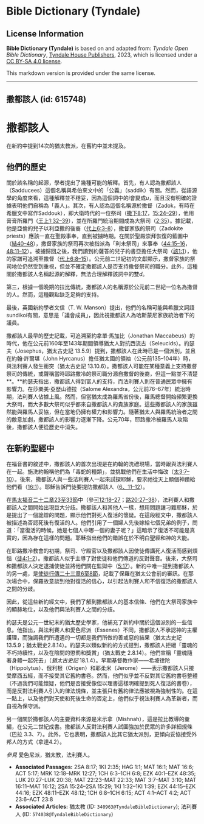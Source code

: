 # Bible Dictionary (Tyndale)

## License Information

**Bible Dictionary (Tyndale)** is based on and adapted from: _Tyndale Open Bible Dictionary_, [Tyndale House Publishers](https://tyndaleopenresources.com/), 2023, which is licensed under a [CC BY-SA 4.0 license](https://creativecommons.org/licenses/by-sa/4.0/legalcode.en).

This markdown version is provided under the same license.



--------------------------------

## 撒都該人 (id: 615748)

撒都該人
====

在新約中提到14次的猶太教派，在舊約中並未提及。

他們的歷史
-----

關於該名稱的起源，學者提出了幾種可能的解釋。首先，有人認為撒都該人（Sadducees）這個名稱與希伯來文中的「公義」（saddik）有關。然而，從語源學的角度來看，這種解釋並不穩妥，因為這個詞中的*i*會變成*u*，而且沒有明確的證據表明他們自稱為「義人」。其次，有人認為這個名稱源於撒督（Zadok，有時在希臘文中寫作Saddouk），即大衛時代的一位祭司（[撒下8:17](https://ref.ly/2Sam8:17)，[15:24–29](https://ref.ly/2Sam15:24-2Sam15:29)），他用膏膏所羅門（[王上1:32–39](https://ref.ly/1Kgs1:32-1Kgs1:39)），並在所羅門統治期間成為大祭司（[2:35](https://ref.ly/1Kgs2:35)）。據記載，他是亞倫的兒子以利亞撒的後裔（[代上6:3–8](https://ref.ly/1Chr6:3-1Chr6:8)），撒督家族的祭司（Zadokite priests）應該一直在聖殿事奉，直到被擄時期。在關於聖殿崇拜恢復的藍圖中（[結40–48](https://ref.ly/Ezek40:1-Ezek48:35)），撒督家族的祭司再次被指派為「利未祭司」來事奉（[44:15–16](https://ref.ly/Ezek44:15-Ezek44:16)，[48:11–12](https://ref.ly/Ezek48:11-Ezek48:12)）。被擄歸回之後，我們讀到約薩答的兒子約書亞擔任大祭司（[該1:1](https://ref.ly/Hag1:1)），他的家譜可追溯至撒督（[代上6:8–15](https://ref.ly/1Chr6:8-1Chr6:15)）。公元前二世紀初的文獻顯示，撒督家族的祭司地位仍然受到重視，但並不確定撒都該人是否支持撒督祭司的職分。此外，這種關於撒都該人名稱起源的解釋，無法合理解釋該詞中的雙*d*。

第三，根據一個晚期的拉比傳統，撒都該人的名稱源於公元前二世紀一位名為撒督的人。然而，這種觀點缺乏足夠的支持。

最後，英國新約學者文信（T. W. Manson）提出，他們的名稱可能與希臘文詞語sundikoi有關，意思是「議會成員」，因此視撒都該人為哈斯蒙尼家族統治者下的議員。

撒都該人最早的歷史記載，可追溯至約拿單‧馬加比（Jonathan Maccabeus）的時代，他在公元前160年至143年期間領導猶太人對抗西流古（Seleucids）。約瑟夫（Josephus，猶太古史記 13\.5\.9）提到，撒都該人在此時已是一個派別，並且在約翰‧許爾堪（John Hyrcanus）擔任猶太國的領袖（公元前135–104年）時，與法利賽人發生衝突（猶太古史記 13\.10\.6）。撒都該人可能在某種意義上支持撒督祭司的傳統，或聲稱當時耶路撒冷的祭司職分源自撒督的後裔，但這一點並不清楚**。**約瑟夫指出，撒都該人得到富人的支持，而法利賽人則在普通民眾中擁有影響力。在莎樂美·亞歷山德拉（Salome Alexandra，公元前76–67年）統治時期，法利賽人佔據上風。然而，但當猶太成為羅馬省份後，羅馬總督開始頻繁更換大祭司，而大多數大祭司似乎都來自撒都該人的貴族家庭。這些撒都該人的家族雖然能與羅馬人妥協，但在當地仍擁有權力和影響力。隨著猶太人與羅馬統治者之間的敵意加劇，撒都該人的影響力逐漸下降。公元70年，耶路撒冷被羅馬人攻陷後，撒都該人便從歷史中消失。

在新約聖經中
------

在福音書的敘述中，撒都該人的首次出現是在約翰的洗禮現場，當時跟與法利賽人在一起。施洗約翰稱他們為「毒蛇的種類」，並挑戰他們在生活中悔改（[太3:7–10](https://ref.ly/Matt3:7-Matt3:10)）。後來，撒都該人與一些法利賽人一起來試探耶穌，要求祂從天上顯個神蹟給他們看（[16:1](https://ref.ly/Matt16:1)）。耶穌告訴門徒要提防撒都該人（[6、11–12](https://ref.ly/Matt16:6,Matt16:11-Matt16:12)）。

在[馬太福音二十二章23至33節](https://ref.ly/Matt22:23-Matt22:33)中（參[可12:18–27](https://ref.ly/Mark12:18-Mark12:27)；[路20:27–38](https://ref.ly/Luke20:27-Luke20:38)），法利賽人和撒都該人之間開始出現巨大分歧。撒都該人和其他人一樣，想用問題讓刁難耶穌，於是提出了一個詭辯的問題，顯示他們對死人復活的懷疑。在這段經文中，撒都該人被描述為否認死後有復活的人。他們引用了一個婦人先後嫁給七個兄弟的例子，問道：「當復活的時候，她是七個人中哪一個的妻子呢？」這暗示了復活不可能是真實的，因為存在這樣的問題。耶穌指出他們的錯誤在於不明白聖經和神的大能。

在耶路撒冷教會的初期，祭司、守殿官以及撒都該人因使徒傳講死人復活而感到煩惱（[徒4:1–2](https://ref.ly/Acts4:1-Acts4:2)）。撒都該人似乎主導了對使徒和他們傳道的反對聲音。後來，大祭司和撒都該人決定逮捕使徒並將他們關在監獄中（[5:17](https://ref.ly/Acts5:17)）。新約中唯一提到撒都該人的另一處，是[使徒行傳二十三章6至8節](https://ref.ly/Acts23:6-Acts23:8)，記載了保羅在猶太公會前的審訊。在那次場合中，保羅故意談到他對復活的信心，以引起法利賽人和不信復活的撒都該人之間的分歧。

因此，從這些新約經文中，我們了解到撒都該人的基本信條、他們在大祭司家族中的顯赫地位，以及他們與法利賽人之間的分歧。

約瑟夫是公元一世紀末的猶太歷史學家，他補充了新約中關於這個派別的一些信息。他指出，與法利賽人和愛色尼派（Essenes）不同，撒都該人不承認神的主權護理，而強調我們所遭遇的一切都是我們所做的善或惡的結果（猶太古史記 13\.5\.9；猶太戰史2\.8\.14）。約瑟夫以類似新約的方式提到，撒都該人拒絕「靈魂的不朽持續性，以及在陰間的懲罰和獎賞」（猶太戰史 2\.8\.14）。他們宣稱「靈魂隨著身體一起死去」（*猶太古史記* 18\.1\.4）。早期基督教作家——希坡律陀（Hippolytus）、俄利根（Origen）和耶柔米（Jerome）——表示撒都該人只接受摩西五經，而不接受其它舊約書卷。然而，他們似乎並不反對其它舊約書卷整體（不過我們可能懷疑，他們是否接受像但以理書這樣明確提到死人復活的書卷），而是反對法利賽人引入的律法規條，並主張只有舊約律法應被視為強制性的。在這一點上，以及他們對天使和死後生命的否定上，他們似乎視法利賽人為革新者，而自視為保守派。

另一個關於撒都該人的主要資料來源是米示拿（Mishnah），這是拉比教導的彙編，在公元二世紀成書。撒都該人反對法利賽人試圖強加於民眾的許多詳細規條（巴拉 3\.3、7）。此外，它也表明，撒都該人比其它猶太派別，更傾向妥協接受外邦人的方式（拿達4\.2）。

*參見* 愛色尼派，猶太教，法利賽人。

* **Associated Passages:** 2SA 8:17; 1KI 2:35; HAG 1:1; MAT 16:1; MAT 16:6; ACT 5:17; MRK 12:18–MRK 12:27; 1CH 6:3–1CH 6:8; EZK 40:1–EZK 48:35; LUK 20:27–LUK 20:38; MAT 22:23–MAT 22:33; MAT 3:7–MAT 3:10; MAT 16:11–MAT 16:12; 2SA 15:24–2SA 15:29; 1KI 1:32–1KI 1:39; EZK 44:15–EZK 44:16; EZK 48:11–EZK 48:12; 1CH 6:8–1CH 6:15; ACT 4:1–ACT 4:2; ACT 23:6–ACT 23:8
* **Associated Articles:** 猶太教 (ID: `340963@TyndaleBibleDictionary`); 法利賽人 (ID: `574038@TyndaleBibleDictionary`)

